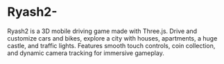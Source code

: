 # Ryash2-
Ryash2 is a 3D mobile driving game made with Three.js. Drive and customize cars and bikes, explore a city with houses, apartments, a huge castle, and traffic lights. Features smooth touch controls, coin collection, and dynamic camera tracking for immersive gameplay.
